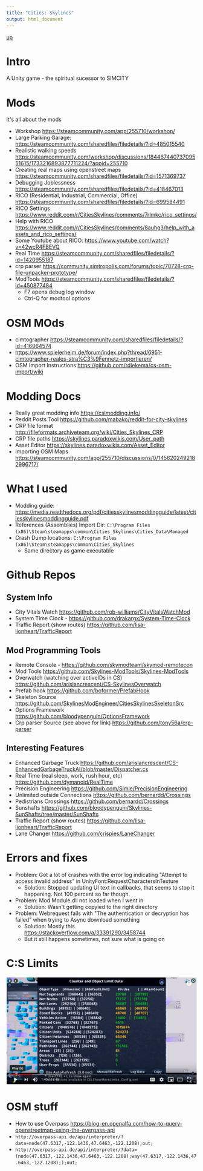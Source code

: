 ```yaml
---
title: "Cities: Skylines"
output: html_document
---
```

[up](https://mikewise2718.github.io/markdowndocs/)

# Intro
A Unity game - the spiritual sucessor to SIMCITY

# Mods
It's all about the mods
- Workshop <https://steamcommunity.com/app/255710/workshop/>
- Large Parking Garage: <https://steamcommunity.com/sharedfiles/filedetails/?id=485015540>
- Realistic walking speeds <https://steamcommunity.com/workshop/discussions/18446744073709551615/1733216893877711224/?appid=255710>
- Creating real maps using openstreet maps <https://steamcommunity.com/sharedfiles/filedetails/?id=1571369737>
- Debugging Joblessness <https://steamcommunity.com/sharedfiles/filedetails/?id=418467013>
- RICO (Residential, Industrial, Commercial, Office) <https://steamcommunity.com/sharedfiles/filedetails/?id=699584491>
- RICO Settings <https://www.reddit.com/r/CitiesSkylines/comments/7rlmkc/rico_settings/>
- Help with RICO <https://www.reddit.com/r/CitiesSkylines/comments/8auhg3/help_with_assets_and_rico_settings/>
- Some Youtube about RICO: <https://www.youtube.com/watch?v=42wcR4FBEVQ>
- Real Time <https://steamcommunity.com/sharedfiles/filedetails/?id=1420955187>
- crp parser <https://community.simtropolis.com/forums/topic/70728-crp-file-unpacker-prototype/>
- ModTools <https://steamcommunity.com/sharedfiles/filedetails/?id=450877484>
   - F7 opens debug log window
   - Ctrl-Q for  modtool options
 

# OSM MOds
- cimtographer <https://steamcommunity.com/sharedfiles/filedetails/?id=416064574>
- <https://www.spielerheim.de/forum/index.php?thread/6951-cimtographer-reales-stra%C3%9Fennetz-importieren/>
- OSM Import Instructions <https://github.com/rdiekema/cs-osm-import/wiki>

# Modding Docs
- Really great modding info <https://cslmodding.info/>
- Reddit Posts Tool <https://github.com/mabako/reddit-for-city-skylines>
- CRP file format <http://fileformats.archiveteam.org/wiki/Cities_Skylines_CRP>
- CRP file paths <https://skylines.paradoxwikis.com/User_path>
- Asset Editor <https://skylines.paradoxwikis.com/Asset_Editor>
- Importing OSM Maps <https://steamcommunity.com/app/255710/discussions/0/1456202492182996717/>

# What I used
 - Modding guide: <https://media.readthedocs.org/pdf/citiesskylinesmoddingguide/latest/citiesskylinesmoddingguide.pdf>
 - References (Assemblies) Import Dir: `C:\Program Files (x86)\Steam\steamapps\common\Cities_Skylines\Cities_Data\Managed`
 - Crash Dump locations: `C:\Program Files (x86)\Steam\steamapps\common\Cities_Skylines`
    - Same directory as game executable

# Github Repos

## System Info
- City Vitals Watch <https://github.com/rob-williams/CityVitalsWatchMod>
- System Time Clock - <https://github.com/drakargx/System-Time-Clock>
- Traffic Report (show routes) <https://github.com/lisa-lionheart/TrafficReport>

## Mod Programming Tools
- Remote Console - <https://github.com/skymodteam/skymod-remotecon>
- Mod Tools <https://github.com/Skylines-ModTools/Skylines-ModTools>
- Overwatch (watching over activeIDs in CS) <https://github.com/arislancrescent/CS-SkylinesOverwatch>
- Prefab hook <https://github.com/boformer/PrefabHook>
- Skeleton Source <https://github.com/SkylinesModEngineer/CitiesSkylinesSkeletonSrc>
- Options Framework <https://github.com/bloodypenguin/OptionsFramework>
- Crp parser Source (see above for link) <https://github.com/tony56a/crp-parser>


## Interesting Features
- Enhanced Garbage Truck <https://github.com/arislancrescent/CS-EnhancedGarbageTruckAI/blob/master/Dispatcher.cs>
- Real Time (real sleep, work, rush hour, etc) <https://github.com/dymanoid/RealTime>
- Precision Engineering <https://github.com/Simie/PrecisionEngineering>
- Unlimited outside Connections <https://github.com/bernardd/Crossings>
- Pedistrians Crossings <https://github.com/bernardd/Crossings>
- Sunshafts <https://github.com/bloodypenguin/Skylines-SunShafts/tree/master/SunShafts>
- Traffic Report (show routes) <https://github.com/lisa-lionheart/TrafficReport>
- Lane Changer <https://github.com/crispies/LaneChanger>


# Errors and fixes
- Problem: Got a lot of crashes with the error log indicating "Attempt to access invalid address" in  UnityFont:RequestCharactersInTexture
    - Solution: Stopped updating UI text in callbacks, that seems to stop it happening. Not 100 percent so far though.
- Problem: Mod Module.dll not loaded when I went in
    - Solution: Wasn't getting copyied to the right directory
- Problem: Webrequest fails with "The authentication or decryption has failed" when trying to Async download something
    - Solution: Mostly this <https://stackoverflow.com/a/33391290/3458744>
    - But it still happens sometimes, not sure what is going on



# C:S Limits
![Limits](cs_limits.png)

# OSM stuff
- How to use Overpass <https://blog-en.openalfa.com/how-to-query-openstreetmap-using-the-overpass-api>
- `http://overpass-api.de/api/interpreter/?data=node(47.6317,-122.1436,47.6463,-122.1208);out;`
- `http://overpass-api.de/api/interpreter/?data=(node(47.6317,-122.1436,47.6463,-122.1208);way(47.6317,-122.1436,47.6463,-122.1208););out;`

